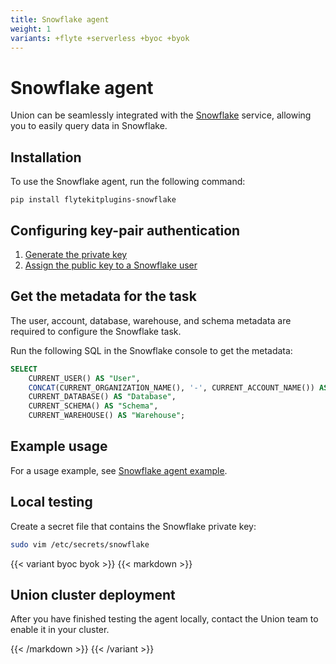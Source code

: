 ```yaml
---
title: Snowflake agent
weight: 1
variants: +flyte +serverless +byoc +byok
---
```


# Snowflake agent

Union can be seamlessly integrated with the [Snowflake](https://www.snowflake.com) service,
allowing you to easily query data in Snowflake.

## Installation

To use the Snowflake agent, run the following command:

```
pip install flytekitplugins-snowflake
```

## Configuring key-pair authentication
1. [Generate the private key](https://docs.snowflake.com/en/user-guide/key-pair-auth#generate-the-private-key)
2. [Assign the public key to a Snowflake user](https://docs.snowflake.com/en/user-guide/key-pair-auth#assign-the-public-key-to-a-snowflake-user)

## Get the metadata for the task
The user, account, database, warehouse, and schema metadata are required to configure the Snowflake task.

Run the following SQL in the Snowflake console to get the metadata:

```sql
SELECT
    CURRENT_USER() AS "User",
    CONCAT(CURRENT_ORGANIZATION_NAME(), '-', CURRENT_ACCOUNT_NAME()) AS "Account",
    CURRENT_DATABASE() AS "Database",
    CURRENT_SCHEMA() AS "Schema",
    CURRENT_WAREHOUSE() AS "Warehouse";
```

## Example usage

For a usage example, see [Snowflake agent example](./snowflake-agent-example.md).

## Local testing

Create a secret file that contains the Snowflake private key:

```bash
sudo vim /etc/secrets/snowflake
```

{{< variant byoc byok >}}
{{< markdown >}}

## Union cluster deployment

After you have finished testing the agent locally, contact the Union team to enable it in your cluster.

{{< /markdown >}}
{{< /variant >}}
